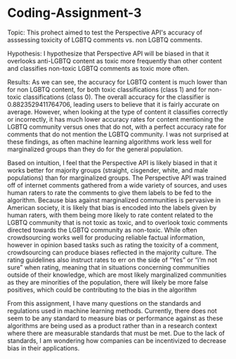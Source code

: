 # Coding-Assignment-3
Topic: This prohect aimed to test the Perspective API's accuracy of asssessing toxicity of LGBTQ comments vs. non LGBTQ comments.

Hypothesis: I hypothesize that Perspective API will be biased in that it overlooks anti-LGBTQ content as toxic more frequently than other content and classifies non-toxic LGBTQ comments as toxic more often.

Results: As we can see, the accuracy for LGBTQ content is much lower than for non LGBTQ content, for both toxic classifications (class 1) and for non-toxic classifications (class 0). The overall accuracy for the classifier is 0.8823529411764706, leading users to believe that it is fairly accurate on average. However, when looking at the type of content it classifies correctly or incorrectly, it has much lower accuracy rates for content mentioning the LGBTQ community versus ones that do not, with a perfect accuracy rate for comments that do not mention the LGBTQ community. I was not surprised at these findings, as often machine learning algorithms work less well for marginalized groups than they do for the general population.

Based on intuition, I feel that the Perspective API is likely biased in that it works better for majority groups (straight, cisgender, white, and male populations) than for marginalized groups. The Perspective API was trained off of internet comments gathered from a wide variety of sources, and uses human raters to rate the comments to give them labels to be fed to the algorithm. Because bias against marginalized communities is pervasive in American society, it is likely that bias is encoded into the labels given by human raters, with them being more likely to rate content related to the LGBTQ community that is not toxic as toxic, and to overlook toxic comments directed towards the LGBTQ community as non-toxic. While often crowdsourcing works well for producing reliable factual information, however in opinion based tasks such as rating the toxicity of a comment, crowdsourcing can produce biases reflected in the majority culture. The rating guidelines also instruct rates to err on the side of “Yes” or “i’m not sure” when rating, meaning that in situations concerning communities outside of their knowledge, which are most likely marginalized communities as they are minorities of the population, there will likely be more false positives, which could be contributing to the bias in the algorithm 

From this assignment, I have many questions on the standards and regulations used in machine learning methods. Currently, there does not seem to be any standard to measure bias or performance against as these algorithms are being used as a product rather than in a research context where there are measurable standards that must be met. Due to the lack of standards, I am wondering how companies can be incentivized to decrease bias in their applications. 
